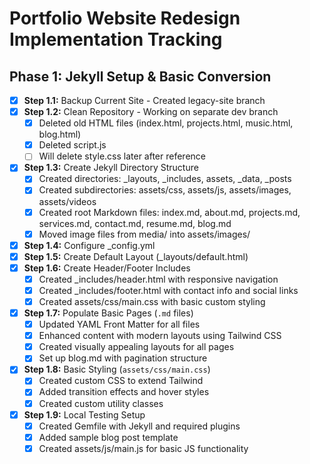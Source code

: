 # Portfolio Website Redesign Implementation Tracking

## Phase 1: Jekyll Setup & Basic Conversion

- [x] **Step 1.1:** Backup Current Site - Created legacy-site branch
- [x] **Step 1.2:** Clean Repository - Working on separate dev branch
  - [x] Deleted old HTML files (index.html, projects.html, music.html, blog.html)
  - [x] Deleted script.js
  - [ ] Will delete style.css later after reference
- [x] **Step 1.3:** Create Jekyll Directory Structure
  - [x] Created directories: _layouts, _includes, assets, _data, _posts
  - [x] Created subdirectories: assets/css, assets/js, assets/images, assets/videos
  - [x] Created root Markdown files: index.md, about.md, projects.md, services.md, contact.md, resume.md, blog.md
  - [x] Moved image files from media/ into assets/images/
- [x] **Step 1.4:** Configure _config.yml
- [x] **Step 1.5:** Create Default Layout (_layouts/default.html) 
- [x] **Step 1.6:** Create Header/Footer Includes
  - [x] Created _includes/header.html with responsive navigation
  - [x] Created _includes/footer.html with contact info and social links
  - [x] Created assets/css/main.css with basic custom styling
- [x] **Step 1.7:** Populate Basic Pages (`.md` files)
  - [x] Updated YAML Front Matter for all files
  - [x] Enhanced content with modern layouts using Tailwind CSS
  - [x] Created visually appealing layouts for all pages
  - [x] Set up blog.md with pagination structure
- [x] **Step 1.8:** Basic Styling (`assets/css/main.css`)
  - [x] Created custom CSS to extend Tailwind
  - [x] Added transition effects and hover styles
  - [x] Created custom utility classes
- [x] **Step 1.9:** Local Testing Setup
  - [x] Created Gemfile with Jekyll and required plugins
  - [x] Added sample blog post template
  - [x] Created assets/js/main.js for basic JS functionality